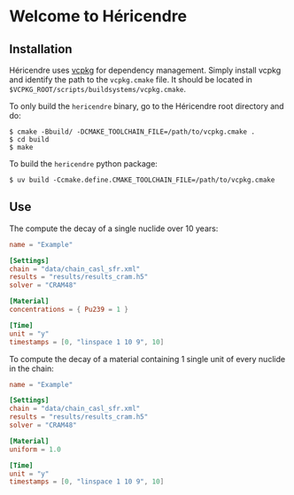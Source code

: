 # Welcome to Héricendre

## Installation

Héricendre uses [vcpkg](https://vcpkg.io/en/) for dependency management.
Simply install vcpkg and identify the path to the `vcpkg.cmake` file.
It should be located in `$VCPKG_ROOT/scripts/buildsystems/vcpkg.cmake`.

To only build the `hericendre` binary, go to the Héricendre root directory and do:

```console
$ cmake -Bbuild/ -DCMAKE_TOOLCHAIN_FILE=/path/to/vcpkg.cmake .
$ cd build
$ make
```

To build the `hericendre` python package:

```console
$ uv build -Ccmake.define.CMAKE_TOOLCHAIN_FILE=/path/to/vcpkg.cmake
```

## Use

The compute the decay of a single nuclide over 10 years:

```toml
name = "Example"

[Settings]
chain = "data/chain_casl_sfr.xml"
results = "results/results_cram.h5"
solver = "CRAM48"

[Material]
concentrations = { Pu239 = 1 }

[Time]
unit = "y"
timestamps = [0, "linspace 1 10 9", 10]
```

To compute the decay of a material containing 1 single unit of every nuclide in the chain:

```toml
name = "Example"

[Settings]
chain = "data/chain_casl_sfr.xml"
results = "results/results_cram.h5"
solver = "CRAM48"

[Material]
uniform = 1.0

[Time]
unit = "y"
timestamps = [0, "linspace 1 10 9", 10]
```
